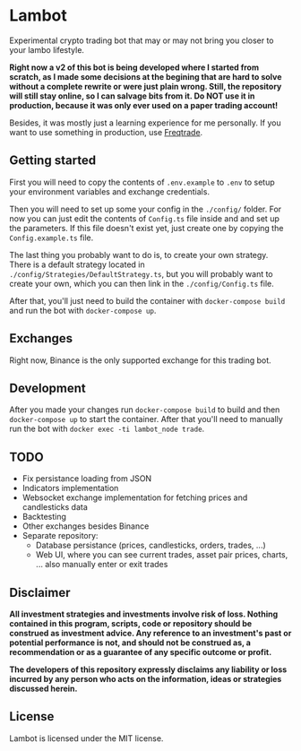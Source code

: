 # Lambot

Experimental crypto trading bot that may or may not bring you closer to your lambo lifestyle.

**Right now a v2 of this bot is being developed where I started from scratch, as I made some decisions at the begining that are hard to solve without a complete rewrite or were just plain wrong. Still, the repository will still stay online, so I can salvage bits from it. Do NOT use it in production, because it was only ever used on a paper trading account!**

Besides, it was mostly just a learning experience for me personally. If you want to use something in production, use [Freqtrade](https://www.freqtrade.io/en/stable/).

## Getting started

First you will need to copy the contents of `.env.example` to `.env` to setup your environment variables and exchange credentials.

Then you will need to set up some your config in the `./config/` folder. For now you can just edit the contents of `Config.ts` file inside and and set up the parameters. If this file doesn't exist yet, just create one by copying the `Config.example.ts` file.

The last thing you probably want to do is, to create your own strategy. There is a default strategy located in `./config/Strategies/DefaultStrategy.ts`, but you will probably want to create your own, which you can then link in the `./config/Config.ts` file.

After that, you'll just need to build the container with `docker-compose build` and run the bot with `docker-compose up`.

## Exchanges

Right now, Binance is the only supported exchange for this trading bot.

## Development

After you made your changes run `docker-compose build` to build and then `docker-compose up` to start the container. After that you'll need to manually run the bot with `docker exec -ti lambot_node trade`.

## TODO

* Fix persistance loading from JSON
* Indicators implementation
* Websocket exchange implementation for fetching prices and candlesticks data
* Backtesting
* Other exchanges besides Binance
* Separate repository:
  * Database persistance (prices, candlesticks, orders, trades, ...)
  * Web UI, where you can see current trades, asset pair prices, charts, ... also manually enter or exit trades

## Disclaimer

**All investment strategies and investments involve risk of loss. Nothing contained in this program, scripts, code or repository should be construed as investment advice. Any reference to an investment's past or potential performance is not, and should not be construed as, a recommendation or as a guarantee of any specific outcome or profit.**

**The developers of this repository expressly disclaims any liability or loss incurred by any person who acts on the information, ideas or strategies discussed herein.**

## License

Lambot is licensed under the MIT license.
